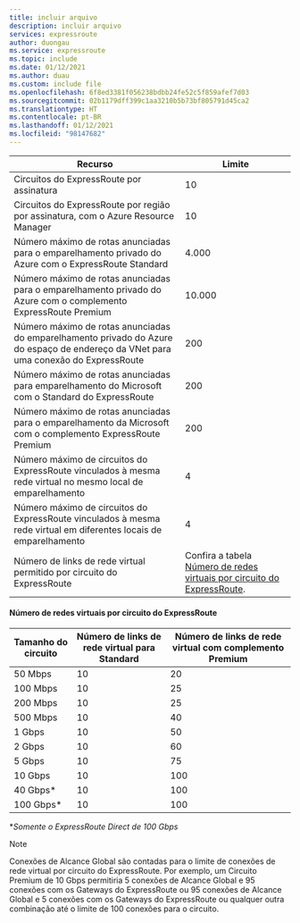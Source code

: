 ```yaml
---
title: incluir arquivo
description: incluir arquivo
services: expressroute
author: duongau
ms.service: expressroute
ms.topic: include
ms.date: 01/12/2021
ms.author: duau
ms.custom: include file
ms.openlocfilehash: 6f8ed3381f056238bdbb24fe52c5f859afef7d03
ms.sourcegitcommit: 02b1179dff399c1aa3210b5b73bf805791d45ca2
ms.translationtype: HT
ms.contentlocale: pt-BR
ms.lasthandoff: 01/12/2021
ms.locfileid: "98147682"
---
```

| Recurso | Limite |
| --- | --- |
| Circuitos do ExpressRoute por assinatura |10 |
| Circuitos do ExpressRoute por região por assinatura, com o Azure Resource Manager |10 |
| Número máximo de rotas anunciadas para o emparelhamento privado do Azure com o ExpressRoute Standard |4.000 |
| Número máximo de rotas anunciadas para o emparelhamento privado do Azure com o complemento ExpressRoute Premium |10.000 |
| Número máximo de rotas anunciadas do emparelhamento privado do Azure do espaço de endereço da VNet para uma conexão do ExpressRoute |200 |
| Número máximo de rotas anunciadas para emparelhamento do Microsoft com o Standard do ExpressRoute |200 |
| Número máximo de rotas anunciadas para o emparelhamento da Microsoft com o complemento ExpressRoute Premium |200 |
| Número máximo de circuitos do ExpressRoute vinculados à mesma rede virtual no mesmo local de emparelhamento |4 |
| Número máximo de circuitos do ExpressRoute vinculados à mesma rede virtual em diferentes locais de emparelhamento |4 |
| Número de links de rede virtual permitido por circuito do ExpressRoute |Confira a tabela [Número de redes virtuais por circuito do ExpressRoute](#vnetpercircuit).  |

#### <a name="number-of-virtual-networks-per-expressroute-circuit"></a><a name="vnetpercircuit"></a> Número de redes virtuais por circuito do ExpressRoute
| **Tamanho do circuito** | **Número de links de rede virtual para Standard** | **Número de links de rede virtual com complemento Premium** |
| --- | --- | --- |
| 50 Mbps |10 |20 |
| 100 Mbps |10 |25 |
| 200 Mbps |10 |25 |
| 500 Mbps |10 |40 |
| 1 Gbps |10 |50 |
| 2 Gbps |10 |60 |
| 5 Gbps |10 |75 |
| 10 Gbps |10 |100 |
| 40 Gbps* |10 |100 |
| 100 Gbps* |10 |100 |

**Somente o ExpressRoute Direct de 100 Gbps*

> [!NOTE]
> Conexões de Alcance Global são contadas para o limite de conexões de rede virtual por circuito do ExpressRoute. Por exemplo, um Circuito Premium de 10 Gbps permitiria 5 conexões de Alcance Global e 95 conexões com os Gateways do ExpressRoute ou 95 conexões de Alcance Global e 5 conexões com os Gateways do ExpressRoute ou qualquer outra combinação até o limite de 100 conexões para o circuito.
